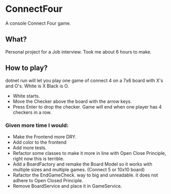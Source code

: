 # ConnectFour
A console Connect Four game.

## What?
Personal project for a Job interview. Took me about 6 hours to make.

## How to play?
dotnet run will let you play one game of connect 4 on a 7x6 board with X's and O's.
White is X
Black is O.
 - White starts.
 - Move the Checker above the board with the arrow keys.
 - Press Enter to drop the checker.
 Game will end when one player has 4 checkers in a row.

### Given more time I would:
 - Make the Frontend more DRY.
 - Add color to the frontend
 - Add more tests.
 - Refactor some classes to make it more in line with Open Close Principle, right now this is terrible.
 - Add a BoardFactory and remake the Board Model so it works with multiple sizes and multiple games. (Connect 5 or 10x10 board)
 - Rafactor the EndGameCheck. way to big and unreadable. it does not adhere to Open Closed Principle.
 - Remove BoardService and place it in GameService.
